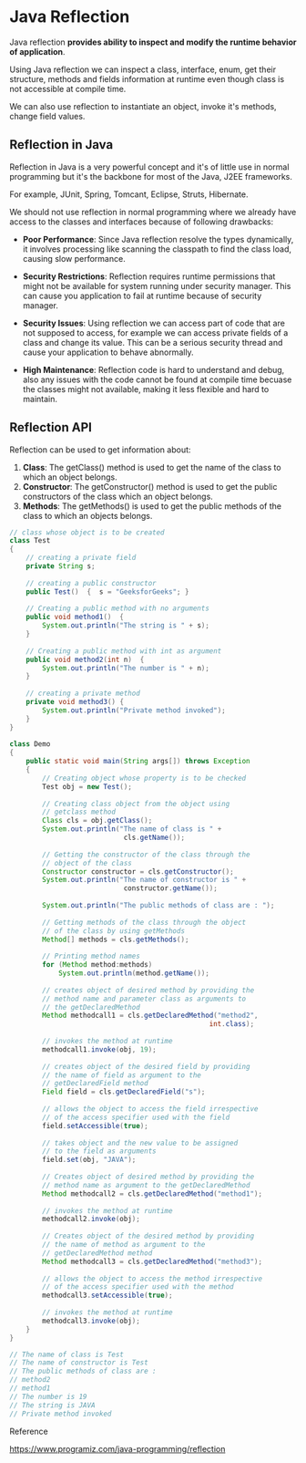 # Java Reflection 

Java reflection **provides ability to inspect and modify the runtime behavior of application**. 

Using Java reflection we can inspect a class, interface, enum, get their structure, methods and fields information at runtime even though class is not accessible at compile time. 

We can also use reflection to instantiate an object, invoke it's methods, change field values.

## Reflection in Java

Reflection in Java is a very powerful concept and it's of little use in normal programming but it's the backbone for most of the Java, J2EE frameworks.

For example, JUnit, Spring, Tomcant, Eclipse, Struts, Hibernate.

We should not use reflection in normal programming where we already have access to the classes and interfaces because of following drawbacks:

* **Poor Performance**: Since Java reflection resolve the types dynamically, it involves processing like scanning the classpath to find the class load, causing slow performance.

* **Security Restrictions**: Reflection requires runtime permissions that might not be available for system running under security manager. This can cause you application to fail at runtime because of security manager.

* **Security Issues**: Using reflection we can access part of code that are not supposed to access, for example we can access private fields of a class and change its value. This can be a serious security thread and cause your application to behave abnormally.

* **High Maintenance**: Reflection code is hard to understand and debug, also any issues with the code cannot be found at compile time becuase the classes might not available, making it less flexible and hard to maintain.


## Reflection API

Reflection can be used to get information about:

1. **Class**: The getClass() method is used to get the name of the class to which an object belongs.
2. **Constructor**: The getConstructor() method is used to get the public constructors of the class which an object belongs.
3. **Methods**: The getMethods() is used to get the public methods of the class to which an objects belongs.

```java
// class whose object is to be created 
class Test 
{ 
    // creating a private field 
    private String s; 
  
    // creating a public constructor 
    public Test()  {  s = "GeeksforGeeks"; } 
  
    // Creating a public method with no arguments 
    public void method1()  { 
        System.out.println("The string is " + s); 
    } 
  
    // Creating a public method with int as argument 
    public void method2(int n)  { 
        System.out.println("The number is " + n); 
    } 
  
    // creating a private method 
    private void method3() { 
        System.out.println("Private method invoked"); 
    } 
} 
  
class Demo 
{ 
    public static void main(String args[]) throws Exception 
    { 
        // Creating object whose property is to be checked 
        Test obj = new Test(); 
  
        // Creating class object from the object using 
        // getclass method 
        Class cls = obj.getClass(); 
        System.out.println("The name of class is " + 
                            cls.getName()); 
  
        // Getting the constructor of the class through the 
        // object of the class 
        Constructor constructor = cls.getConstructor(); 
        System.out.println("The name of constructor is " + 
                            constructor.getName()); 
  
        System.out.println("The public methods of class are : "); 
  
        // Getting methods of the class through the object 
        // of the class by using getMethods 
        Method[] methods = cls.getMethods(); 
  
        // Printing method names 
        for (Method method:methods) 
            System.out.println(method.getName()); 
  
        // creates object of desired method by providing the 
        // method name and parameter class as arguments to 
        // the getDeclaredMethod 
        Method methodcall1 = cls.getDeclaredMethod("method2", 
                                                 int.class); 
  
        // invokes the method at runtime 
        methodcall1.invoke(obj, 19); 
  
        // creates object of the desired field by providing 
        // the name of field as argument to the  
        // getDeclaredField method 
        Field field = cls.getDeclaredField("s"); 
  
        // allows the object to access the field irrespective 
        // of the access specifier used with the field 
        field.setAccessible(true); 
  
        // takes object and the new value to be assigned 
        // to the field as arguments 
        field.set(obj, "JAVA"); 
  
        // Creates object of desired method by providing the 
        // method name as argument to the getDeclaredMethod 
        Method methodcall2 = cls.getDeclaredMethod("method1"); 
  
        // invokes the method at runtime 
        methodcall2.invoke(obj); 
  
        // Creates object of the desired method by providing 
        // the name of method as argument to the  
        // getDeclaredMethod method 
        Method methodcall3 = cls.getDeclaredMethod("method3"); 
  
        // allows the object to access the method irrespective  
        // of the access specifier used with the method 
        methodcall3.setAccessible(true); 
  
        // invokes the method at runtime 
        methodcall3.invoke(obj); 
    } 
} 

// The name of class is Test
// The name of constructor is Test
// The public methods of class are : 
// method2
// method1
// The number is 19
// The string is JAVA
// Private method invoked
```
Reference

https://www.programiz.com/java-programming/reflection
